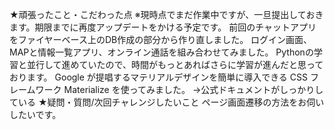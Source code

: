 ★頑張ったこと・こだわった点
※現時点でまだ作業中ですが、一旦提出しておきます。期限までに再度アップデートをかける予定です。
 前回のチャットアプリをファイヤーベース上のDB作成の部分から作り直しました。
ログイン画面、MAPと情報一覧アプリ、オンライン通話を組み合わせてみました。
Pythonの学習と並行して進めていたので、時間がもっとあればさらに学習が進んだと思っております。
Google が提唱するマテリアルデザインを簡単に導入できる CSS フレームワーク Materialize を使ってみました。
→公式ドキュメントがしっかりしている
★疑問・質問/次回チャレンジしたいこと
ページ画面遷移の方法をお伺いしたいです。

